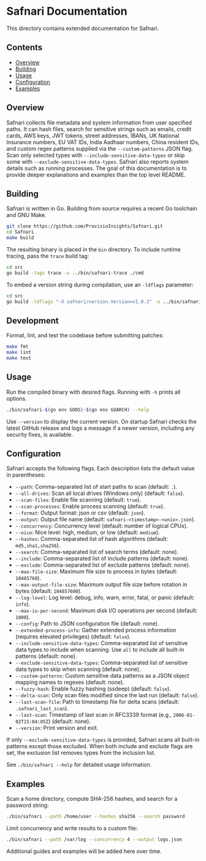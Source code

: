 # Safnari Documentation

This directory contains extended documentation for Safnari.

## Contents

- [Overview](#overview)
- [Building](#building)
- [Usage](#usage)
- [Configuration](#configuration)
- [Examples](#examples)

## Overview

Safnari collects file metadata and system information from user specified paths. It can hash files,
search for sensitive strings such as emails, credit cards, AWS keys, JWT tokens, street addresses,
IBANs, UK National Insurance numbers, EU VAT IDs, India Aadhaar numbers, China resident IDs, and
custom regex patterns supplied via the `--custom-patterns` JSON flag. Scan only selected types with
`--include-sensitive-data-types` or skip some with `--exclude-sensitive-data-types`.
Safnari also reports system details such as
running processes. The goal of this documentation is to provide deeper
explanations and examples than the top level README.

## Building

Safnari is written in Go. Building from source requires a recent Go toolchain and GNU Make.

```sh
git clone https://github.com/ProvisioInsights/Safnari.git
cd Safnari
make build
```

The resulting binary is placed in the `bin` directory. To include runtime tracing, pass the `trace`
build tag:

```sh
cd src
go build -tags trace -o ../bin/safnari-trace ./cmd
```

To embed a version string during compilation, use an `-ldflags` parameter:

```sh
cd src
go build -ldflags "-X safnari/version.Version=v1.0.2" -o ../bin/safnari ./cmd
```

## Development

Format, lint, and test the codebase before submitting patches:

```sh
make fmt
make lint
make test
```

## Usage

Run the compiled binary with desired flags. Running with `-h` prints all options.

```sh
./bin/safnari-$(go env GOOS)-$(go env GOARCH) --help
```

Use `--version` to display the current version. On startup Safnari checks the latest
GitHub release and logs a message if a newer version, including any security fixes,
is available.

## Configuration

Safnari accepts the following flags. Each description lists the default value in parentheses:

- `--path`: Comma-separated list of start paths to scan (default: `.`).
- `--all-drives`: Scan all local drives (Windows only) (default: `false`).
- `--scan-files`: Enable file scanning (default: `true`).
- `--scan-processes`: Enable process scanning (default: `true`).
- `--format`: Output format: json or csv (default: `json`).
- `--output`: Output file name (default: `safnari-<timestamp>-<unix>.json`).
- `--concurrency`: Concurrency level (default: number of logical CPUs).
- `--nice`: Nice level: high, medium, or low (default: `medium`).
- `--hashes`: Comma-separated list of hash algorithms (default: `md5,sha1,sha256`).
- `--search`: Comma-separated list of search terms (default: none).
- `--include`: Comma-separated list of include patterns (default: none).
- `--exclude`: Comma-separated list of exclude patterns (default: none).
- `--max-file-size`: Maximum file size to process in bytes (default: `10485760`).
- `--max-output-file-size`: Maximum output file size before rotation in bytes
  (default: `104857600`).
- `--log-level`: Log level: debug, info, warn, error, fatal, or panic (default: `info`).
- `--max-io-per-second`: Maximum disk I/O operations per second (default: `1000`).
- `--config`: Path to JSON configuration file (default: none).
- `--extended-process-info`: Gather extended process information (requires
  elevated privileges) (default: `false`).
- `--include-sensitive-data-types`: Comma-separated list of sensitive data types
  to include when scanning. Use `all` to include all built-in patterns (default: none).
- `--exclude-sensitive-data-types`: Comma-separated list of sensitive data types
  to skip when scanning (default: none).
- `--custom-patterns`: Custom sensitive data patterns as a JSON object mapping
  names to regexes (default: none).
- `--fuzzy-hash`: Enable fuzzy hashing (ssdeep) (default: `false`).
- `--delta-scan`: Only scan files modified since the last run (default: `false`).
- `--last-scan-file`: Path to timestamp file for delta scans (default: `.safnari_last_scan`).
- `--last-scan`: Timestamp of last scan in RFC3339 format (e.g.,
  `2006-01-02T15:04:05Z`) (default: none).
- `--version`: Print version and exit.

If only `--exclude-sensitive-data-types` is provided, Safnari scans all built-in
patterns except those excluded. When both include and exclude flags are set, the
exclusion list removes types from the inclusion list.

See `./bin/safnari --help` for detailed usage information.

## Examples

Scan a home directory, compute SHA-256 hashes, and search for a password string:

```sh
./bin/safnari --path /home/user --hashes sha256 --search password
```

Limit concurrency and write results to a custom file:

```sh
./bin/safnari --path /var/log --concurrency 4 --output logs.json
```

Additional guides and examples will be added here over time.

